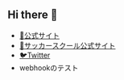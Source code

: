 ## Hi there 👋

- [🔗公式サイト](https://w-fu.com)
- [🔗サッカースクール公式サイト](https://sc.w-fu.com)
- [🐦Twitter](https://twitter.com/funabashiunited?ref_src=twsrc%5Etfw)
- webhookのテスト
